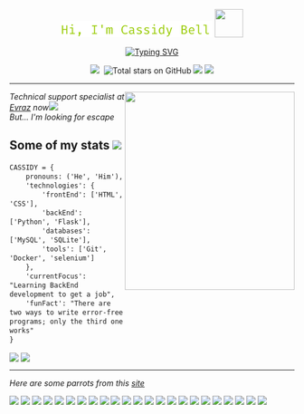 <p align="center"><img src="./name.png">
<img src="https://media.giphy.com/media/mGcNjsfWAjY5AEZNw6/giphy.gif" width="50px" height="50px"></h2></p>

<p align="center"><a href="https://git.io/typing-svg"><img src="https://readme-typing-svg.demolab.com?font=Fira+Code&size=22&pause=1000&color=97CA00&center=true&vCenter=true&width=500&lines=Probably+Junior+Backend+developer;Trying+to+overcome+laziness+every+day;and+win%2C+sometimes..." alt="Typing SVG" /></a></p>

 
<p align="center">
    <img src="https://img.shields.io/github/watchers/peymone/peymone?color=orange&label=visitors&logo=CBS&logoColor=orange&style=for-the-badge">
    <img src="https://img.shields.io/github/followers/peymone?color=yellow&logo=Opsgenie&logoColor=yellow&style=for-the-badge" alt="">
    <img src="https://img.shields.io/github/stars/peymone?color=green&logo=Apache%20Spark&logoColor=green&style=for-the-badge" alt="Total stars on GitHub">
    <a href="https://t.me/neitendo"><img src="https://img.shields.io/static/v1?label=Telegram&message=link&style=for-the-badge&l&logo=telegram&color=blue"></a>
    <a href="https://vk.com/cassidy_bell"><img src="https://img.shields.io/static/v1?label=vk&message=link&style=for-the-badge&logo=vk&logoColor=lueviolet&color=violet"></a>
</p>

---

<img src="https://media.giphy.com/media/Ll22OhMLAlVDb8UQWe/giphy.gif" align="right" width="300px" height="350px">

_Technical support specialist at <a href="https://www.evraz.com/en/">Evraz</a> now<img src="https://media.giphy.com/media/3ov9k7A4giH2V5S8mc/giphy.gif" width="35px">_<br>
_But... I'm looking for escape_

<h2>Some of my stats <img src="https://media.giphy.com/media/Vf3ZKdillTMOOaOho0/giphy.gif" width="40px"></h2>

``` 
CASSIDY = {
    pronouns: ('He', 'Him'),
    'technologies': {
        'frontEnd': ['HTML', 'CSS'],
        'backEnd': ['Python', 'Flask'],
        'databases': ['MySQL', 'SQLite'],
        'tools': ['Git', 'Docker', 'selenium']
    },
    'currentFocus': "Learning BackEnd development to get a job",
    'funFact': "There are two ways to write error-free programs; only the third one works"
}
```

<p>

<img align="center" src="https://github-readme-stats.vercel.app/api?username=peymone&show_icons=true&hide_title=true&title_color=97CA00&icon_color=97CA00&include_all_commits=true&count_private=true&bg_color=00000000&hide_border=true" width="46%">

<img align="center" src="https://github-readme-stats.vercel.app/api/top-langs/?username=peymone&layout=compact&hide_title=true&bg_color=00000000&hide_border=true" width="49%">

</p>

---
_Here are some parrots from this <a href="https://cultofthepartyparrot.com/">site</a>_
<p>
<img src="https://cultofthepartyparrot.com/parrots/pythonparrot.gif" width="30px">
<img src="https://cultofthepartyparrot.com/guests/hd/nyanparrot.gif" width="30px">
<img src="https://cultofthepartyparrot.com/parrots/hd/evilparrot.gif" width="30px">
<img src="https://cultofthepartyparrot.com/parrots/hd/angelparrot.gif" width="60px">
<img src="https://cultofthepartyparrot.com/guests/cursedparrot.gif" width="30px">
<img src="https://cultofthepartyparrot.com/parrots/hd/laptop_parrot.gif" width="30px">
<img src="https://cultofthepartyparrot.com/guests/hd/batparrot.gif" width="30px">
<img src="https://cultofthepartyparrot.com/parrots/hd/vikingparrot.gif" width="30px">
<img src="https://cultofthepartyparrot.com/parrots/hd/ripparrot.gif" width="30px">
<img src="https://cultofthepartyparrot.com/guests/hd/partyblobcat.gif" width="30px">
<img src="https://cultofthepartyparrot.com/parrots/asyncparrot.gif" width="30px">
<img src="https://cultofthepartyparrot.com/parrots/hd/covid19parrot.gif" width="30px">
<img src="https://cultofthepartyparrot.com/parrots/hd/everythingsfineparrot.gif" width="30px">
<img src="https://cultofthepartyparrot.com/parrots/dabparrot.gif" width="30px">
<img src="https://cultofthepartyparrot.com/parrots/hd/thefastestparrot.gif" width="30px">
<img src="https://cultofthepartyparrot.com/guests/hd/gumiparrot.gif" width="30px">
<img src="https://cultofthepartyparrot.com/parrots/hd/sneezyparrot.gif" width="30px">
<img src="https://cultofthepartyparrot.com/guests/hd/vibepartycat.gif" width="30px">
<img src="https://cultofthepartyparrot.com/parrots/hd/reactparrot.gif" width="30px">
<img src="https://cultofthepartyparrot.com/parrots/metalparrot.gif" width="30px">
<img src="https://cultofthepartyparrot.com/guests/hd/trollparrot.gif" width="30px">
<img src="https://cultofthepartyparrot.com/parrots/hd/kindasusparrot.gif" width="30px">
<img src="https://cultofthepartyparrot.com/parrots/hd/sidewaysparrot.gif" width="30px">
</p>
